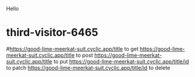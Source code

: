 Hello 
# third-visitor-6465

#https://good-lime-meerkat-suit.cyclic.app/title to get
https://good-lime-meerkat-suit.cyclic.app/title to post
https://good-lime-meerkat-suit.cyclic.app/title to put
https://good-lime-meerkat-suit.cyclic.app/title/id to patch
https://good-lime-meerkat-suit.cyclic.app/title/id to delete